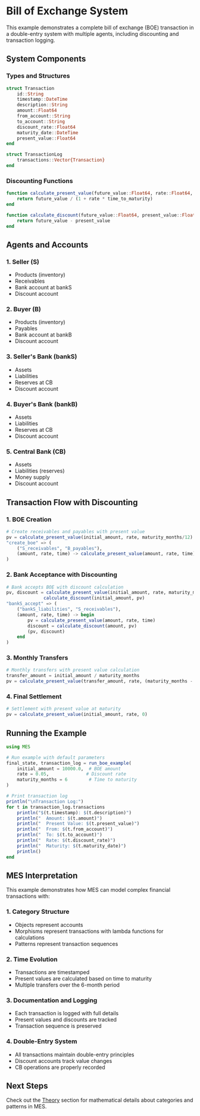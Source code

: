 # Bill of Exchange System

This example demonstrates a complete bill of exchange (BOE) transaction in a double-entry system with multiple agents, including discounting and transaction logging.

## System Components

### Types and Structures
```julia
struct Transaction
    id::String
    timestamp::DateTime
    description::String
    amount::Float64
    from_account::String
    to_account::String
    discount_rate::Float64
    maturity_date::DateTime
    present_value::Float64
end

struct TransactionLog
    transactions::Vector{Transaction}
end
```

### Discounting Functions
```julia
function calculate_present_value(future_value::Float64, rate::Float64, time_to_maturity::Float64)
    return future_value / (1 + rate * time_to_maturity)
end

function calculate_discount(future_value::Float64, present_value::Float64)
    return future_value - present_value
end
```

## Agents and Accounts

### 1. Seller (S)
- Products (inventory)
- Receivables
- Bank account at bankS
- Discount account

### 2. Buyer (B)
- Products (inventory)
- Payables
- Bank account at bankB
- Discount account

### 3. Seller's Bank (bankS)
- Assets
- Liabilities
- Reserves at CB
- Discount account

### 4. Buyer's Bank (bankB)
- Assets
- Liabilities
- Reserves at CB
- Discount account

### 5. Central Bank (CB)
- Assets
- Liabilities (reserves)
- Money supply
- Discount account

## Transaction Flow with Discounting

### 1. BOE Creation
```julia
# Create receivables and payables with present value
pv = calculate_present_value(initial_amount, rate, maturity_months/12)
"create_boe" => (
    ("S_receivables", "B_payables"),
    (amount, rate, time) -> calculate_present_value(amount, rate, time)
)
```

### 2. Bank Acceptance with Discounting
```julia
# Bank accepts BOE with discount calculation
pv, discount = calculate_present_value(initial_amount, rate, maturity_months/12),
              calculate_discount(initial_amount, pv)
"bankS_accept" => (
    ("bankS_liabilities", "S_receivables"),
    (amount, rate, time) -> begin
        pv = calculate_present_value(amount, rate, time)
        discount = calculate_discount(amount, pv)
        (pv, discount)
    end
)
```

### 3. Monthly Transfers
```julia
# Monthly transfers with present value calculation
transfer_amount = initial_amount / maturity_months
pv = calculate_present_value(transfer_amount, rate, (maturity_months - i)/12)
```

### 4. Final Settlement
```julia
# Settlement with present value at maturity
pv = calculate_present_value(initial_amount, rate, 0)
```

## Running the Example

```julia
using MES

# Run example with default parameters
final_state, transaction_log = run_boe_example(
    initial_amount = 10000.0,  # BOE amount
    rate = 0.05,              # Discount rate
    maturity_months = 6        # Time to maturity
)

# Print transaction log
println("\nTransaction Log:")
for t in transaction_log.transactions
    println("$(t.timestamp): $(t.description)")
    println("  Amount: $(t.amount)")
    println("  Present Value: $(t.present_value)")
    println("  From: $(t.from_account)")
    println("  To: $(t.to_account)")
    println("  Rate: $(t.discount_rate)")
    println("  Maturity: $(t.maturity_date)")
    println()
end
```

## MES Interpretation

This example demonstrates how MES can model complex financial transactions with:

### 1. Category Structure
- Objects represent accounts
- Morphisms represent transactions with lambda functions for calculations
- Patterns represent transaction sequences

### 2. Time Evolution
- Transactions are timestamped
- Present values are calculated based on time to maturity
- Multiple transfers over the 6-month period

### 3. Documentation and Logging
- Each transaction is logged with full details
- Present values and discounts are tracked
- Transaction sequence is preserved

### 4. Double-Entry System
- All transactions maintain double-entry principles
- Discount accounts track value changes
- CB operations are properly recorded

## Next Steps

Check out the [Theory](../theory/categories.md) section for mathematical details about categories and patterns in MES. 